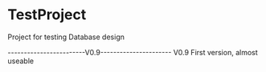 # TestProject
Project for testing Database design





------------------------V0.9----------------------
V0.9 First version, almost useable
